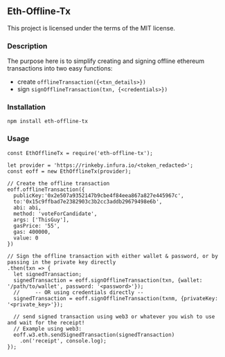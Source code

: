 ## Eth-Offline-Tx

This project is licensed under the terms of the MIT license.

### Description

The purpose here is to simplify creating and signing offline ethereum transactions into two easy functions: 
* create `offlineTransaction({<txn_details>})`
* sign `signOfflineTransaction(txn, {<credentials>})`

### Installation

`npm install eth-offline-tx`

### Usage

```
const EthOfflineTx = require('eth-offline-tx');

let provider = 'https://rinkeby.infura.io/<token_redacted>';
const eoff = new EthOfflineTx(provider);

// Create the offline transaction
eoff.offlineTransaction({
  publicKey:'0x2e507a9352147b9cbe4f84eea867a827e445967c',
  to:'0x15c9ffbad7e2382903c3b2cc3addb29679498e6b', 
  abi: abi, 
  method: 'voteForCandidate', 
  args: ['ThisGuy'],
  gasPrice: '55',
  gas: 400000,
  value: 0
})

// Sign the offline transaction with either wallet & password, or by passing in the private key directly
.then(txn => {
  let signedTransaction;
  signedTransaction = eoff.signOfflineTransaction(txn, {wallet: '/path/to/wallet', password: '<password>'});
  //     -- OR using credentials directly --
  signedTransaction = eoff.signOfflineTransaction(txnm, {privateKey: '<private_key>'});

  // send signed transaction using web3 or whatever you wish to use and wait for the receipt!
  // Example using web3:
  eoff.w3.eth.sendSignedTransaction(signedTransaction)
    .on('receipt', console.log);
});
```
